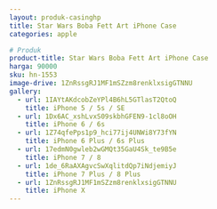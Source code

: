 ```yaml
---
layout: produk-casinghp
title: Star Wars Boba Fett Art iPhone Case
categories: apple

# Produk
product-title: Star Wars Boba Fett Art iPhone Case
harga: 90000
sku: hn-1553
image-drive: 1ZnRssgRJ1MF1mSZzm8renklxsigGTNNU
gallery:
  - url: 1IAYtAKdcobZeYPl4B6hL5GTlasT2QtoQ
    title: iPhone 5 / 5s / SE
  - url: 1Dx6AC_xshLvxS09skbhGFEN9-1cl8oOH
    title: iPhone 6 / 6s
  - url: 1Z74qfePps1p9_hci77ij4UNWi8Y73fYN
    title: iPhone 6 Plus / 6s Plus
  - url: 17edmN0gwleb2wGMQt35GaU4Sk_te9B5e
    title: iPhone 7 / 8
  - url: 1de_6RaAXAgvcSwXqlitdQp7iNdjemiyJ
    title: iPhone 7 Plus / 8 Plus
  - url: 1ZnRssgRJ1MF1mSZzm8renklxsigGTNNU
    title: iPhone X
---
```

